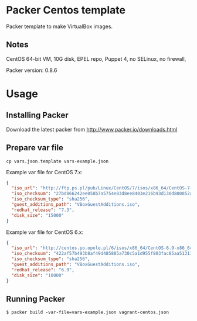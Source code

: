 Packer Centos template
==============

Packer template to make VirtualBox images.

Notes
-----
CentOS 64-bit VM, 10G disk, EPEL repo, Puppet 4, no SELinux, no firewall,

Packer version: 0.8.6

Usage
=====

Installing Packer
-----------------

Download the latest packer from http://www.packer.io/downloads.html

Prepare var file
----------------------

`cp vars.json.template vars-example.json`

Example var file for CentOS 7.x:

```json
{
  "iso_url": "http://ftp.ps.pl/pub/Linux/CentOS/7/isos/x86_64/CentOS-7-x86_64-Minimal-1611.iso",
  "iso_checksum": "27bd866242ee058b7a5754e83d8ee8403e216b93d130d800852a96f41c34d86a",
  "iso_checksum_type": "sha256",
  "guest_additions_path": "VBoxGuestAdditions.iso",
  "redhat_release": "7.3",
  "disk_size": "15000"
}

```
Example var file for CentOS 6.x:

```json
{
  "iso_url": "http://centos.po.opole.pl/6/isos/x86_64/CentOS-6.9-x86_64-minimal.iso",
  "iso_checksum": "422af57b493b8af49d485885a730c5a1d955f803fac85aa51311c393168b9080",
  "iso_checksum_type": "sha256",
  "guest_additions_path": "VBoxGuestAdditions.iso",
  "redhat_release": "6.9",
  "disk_size": "10000"
}
```

Running Packer
--------------

`$ packer build -var-file=vars-example.json vagrant-centos.json`
